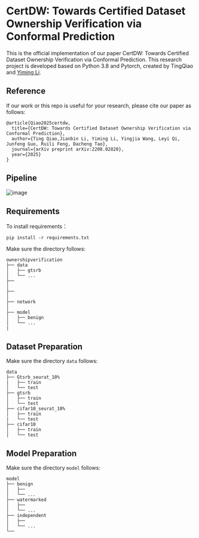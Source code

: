 CertDW: Towards Certified Dataset Ownership Verification via Conformal Prediction
=
This is the official implementation of our paper CertDW: Towards Certified Dataset Ownership Verification via Conformal Prediction. This research project is developed based on Python 3.8 and Pytorch, created by TingQiao and [Yiming Li](https://liyiming.tech/).

Reference
-
If our work or this repo is useful for your research, please cite our paper as follows:
```
@article{Qiao2025certdw,
  title={CertDW: Towards Certified Dataset Ownership Verification via Conformal Prediction},
  author={Ting Qiao,Jianbin Li, Yiming Li, Yingjia Wang, Leyi Qi, Junfeng Guo, Ruili Feng, Dacheng Tao},
  journal={arXiv preprint arXiv:2208.02820},
  year={2025}
}
```


Pipeline
-
![image](https://github.com/user-attachments/assets/342f9130-ffcc-4bb5-b430-7975b49f23c9)

Requirements
-
To install requirements：

`pip install -r requirements.txt`

Make sure the directory follows:

```
ownershipverification
├── data
│   ├── gtsrb
│   └── ...
├── 
│   
├── 
│   
├── network
│   
├── model
│   ├── benign
│   └── ...
|
```
Dataset Preparation
-
Make sure the directory `data` follows:

```
data
├── Gtsrb_seurat_10%
|   ├── train
│   └── test
├── gtsrb  
│   ├── train
│   └── test
├── cifar10_seurat_10%
│   ├── train
|   └── test  
├── cifar10
│   ├── train
│   └── test
```
Model Preparation
-
Make sure the directory `model` follows:

```
model
├── benign
│   ├── 
│   └── ...
├── watermarked
│   ├── 
│   └── ...
├── independent
│   ├── 
│   └── ...
└── 
```






